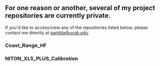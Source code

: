 ## For one reason or another, several of my project repositories are currently private.

If you'd like to access/view any of the repositories listed below, please contact me directly at eanttila@ucsb.edu.

### Coast_Range_Hf
### NITON_XL5_PLUS_Calibration


